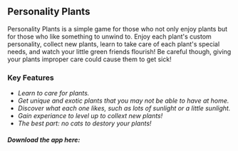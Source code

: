 ## Personality Plants

Personality Plants is a simple game for those who not only enjoy plants but for those who like something to unwind to. Enjoy each plant's custom personality, collect new plants, learn to take care of each plant's special needs, and watch your little green friends flourish! Be careful though, giving your plants improper care could cause them to get sick! 

### Key Features
- _Learn to care for plants._
- _Get unique and exotic plants that you may not be able to have at home._
- _Discover what each one likes, such as lots of sunlight or a little sunlight._
- _Gain experiance to level up to collext new plants!_
- _The best part: no cats to destory your plants!_

##### Download the app here: 

